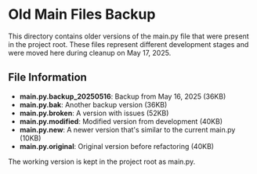 # Old Main Files Backup

This directory contains older versions of the main.py file that were present in the project root.
These files represent different development stages and were moved here during cleanup on May 17, 2025.

## File Information

- **main.py.backup_20250516**: Backup from May 16, 2025 (36KB)
- **main.py.bak**: Another backup version (36KB)
- **main.py.broken**: A version with issues (52KB)
- **main.py.modified**: Modified version from development (40KB)
- **main.py.new**: A newer version that's similar to the current main.py (10KB)
- **main.py.original**: Original version before refactoring (40KB)

The working version is kept in the project root as main.py.
